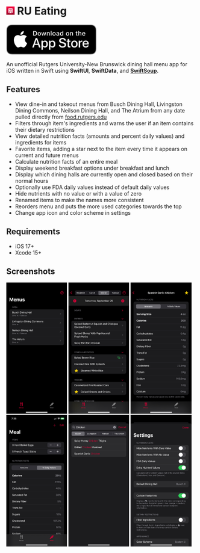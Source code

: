 # <img src="RU-Eating/Assets.xcassets/Scarlet.appiconset/MenRU.png" width="22" /> RU Eating
[![Download on the App Store](Images/download-on-app-store.svg)](https://apps.apple.com/us/app/ru-eating/id6692608792)

An unofficial Rutgers University-New Brunswick dining hall menu app for iOS written in Swift using **SwiftUI**, **SwiftData**, and **[SwiftSoup](https://github.com/scinfu/SwiftSoup)**.

## Features
- View dine-in and takeout menus from Busch Dining Hall, Livingston Dining Commons, Neilson Dining Hall, and The Atrium from any date pulled directly from [food.rutgers.edu](https://food.rutgers.edu)
- Filters through item's ingredients and warns the user if an item contains their dietary restrictions
- View detailed nutrition facts (amounts and percent daily values) and ingredients for items
- Favorite items, adding a star next to the item every time it appears on current and future menus
- Calculate nutrition facts of an entire meal
- Display weekend breakfast options under breakfast and lunch
- Display which dining halls are currently open and closed based on their normal hours
- Optionally use FDA daily values instead of default daily values
- Hide nutrients with no value or with a value of zero
- Renamed items to make the names more consistent
- Reorders menu and puts the more used categories towards the top
- Change app icon and color scheme in settings

## Requirements
- iOS 17+
- Xcode 15+

## Screenshots
<div display="flex">
  <img src="./screenshots/iPhone 16 Pro Max/menus.png" width="32%">
  <img src="./screenshots/iPhone 16 Pro Max/menu.png" width="32%">
  <img src="./screenshots/iPhone 16 Pro Max/item.png" width="32%">
  <img src="./screenshots/iPhone 16 Pro Max/meal.png" width="32%">
  <img src="./screenshots/iPhone 16 Pro Max/add-item.png" width="32%">
  <img src="./screenshots/iPhone 16 Pro Max/settings.png" width="32%">
</div>
